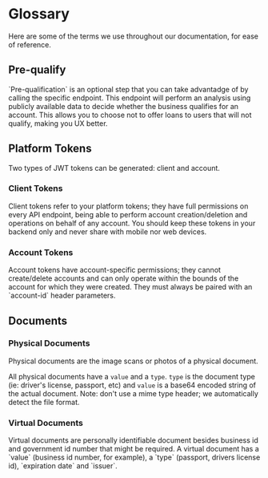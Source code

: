 # Glossary

Here are some of the terms we use throughout our documentation, for ease of reference.

<h2 id="glossary-prequalify">Pre-qualify</h2>
`Pre-qualification` is an optional step that you can take advantadge of by calling the specific endpoint.
This endpoint will perform an analysis using publicly available data to decide whether the business qualifies for an account. This allows you to choose not to offer loans to users that will not qualify, making you UX better.

<h2 id="glossary-tokens">Platform Tokens</h2>
Two types of JWT tokens can be generated: client and account.

<h3 id="glossary-client-tokens">Client Tokens</h2>
Client tokens refer to your platform tokens; they have full permissions on every API endpoint, being able to perform account creation/deletion and operations on behalf of any account.
You should keep these tokens in your backend only and never share with mobile nor web devices.

<h3 id="glossary-account-tokens">Account Tokens</h2>
Account tokens have account-specific permissions; they cannot create/delete accounts and can only operate within the bounds of the account for which they were created. They must always be paired with an `account-id` header parameters.

<h2 id="glossary-documents">Documents</h2>

<h3 id="glossary-physical-docs">Physical Documents</h2>
Physical documents are the image scans or photos of a physical document.

All physical documents have a `value` and a `type`. `type` is the document type (ie: driver's license, passport, etc) and `value` is a base64 encoded string of the actual document. Note: don't use a mime type header; we automatically detect the file format.

<h3 id="glossary-virtual-docs">Virtual Documents</h2>
Virtual documents are personally identifiable document besides business id and government id number that might be required.
A virtual document has a `value` (business id number, for example), a `type` (passport, drivers license id), `expiration date` and `issuer`.
